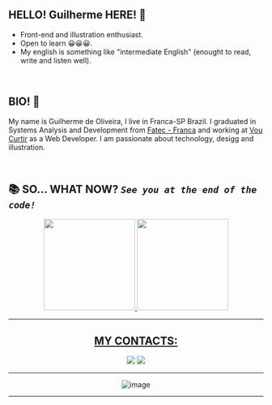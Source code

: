 ## HELLO! Guilherme HERE! 👋
- Front-end and illustration enthusiast.
- Open to learn 😀😀😀.
- My english is something like "intermediate English" (enought to read, write and listen well).

<br>

## BIO! 👋
My name is Guilherme de Oliveira, I live in Franca-SP Brazil. I graduated in Systems Analysis and Development from <a href = "https://site.fatecfranca.edu.br/"> Fatec - Franca</a> and working at <a href = "https://www.voucurtir.com.br/">Vou Curtir</a> as a Web Developer. I am passionate about technology, desigg and illustration.

<br>

## 📚 SO... WHAT NOW? _`See you at the end of the code!`_


<div align="center">
  <a href="https://github.com/guiosouza">
  <img height="180em" src="https://github-readme-stats.vercel.app/api?username=guiosouza&show_icons=true&theme=dark&include_all_commits=true&count_private=true"/>
  <img height="180em" src="https://github-readme-stats.vercel.app/api/top-langs/?username=guiosouza&layout=compact&langs_count=7&theme=dark"/>
<div>
  
***

<div> 
  
 ## MY CONTACTS:
  <a href="mailto:guilhermedeoliveiradesouza@gmail.com" target="_blank"><img src="https://img.shields.io/badge/-Gmail-%23333?style=for-the-badge&logo=gmail&logoColor=white" target="_blank"></a>
  <a href="https://www.linkedin.com/in/guilherme-de-oliveira-de-souza-5664111b3/" target="_blank"><img src="https://img.shields.io/badge/-LinkedIn-%230077B5?style=for-the-badge&logo=linkedin&logoColor=white"></a>
</div>

***
![image](https://user-images.githubusercontent.com/78989152/185930363-753e6183-3d7c-4c6f-858e-7b2ea8f75ac8.png)

***
